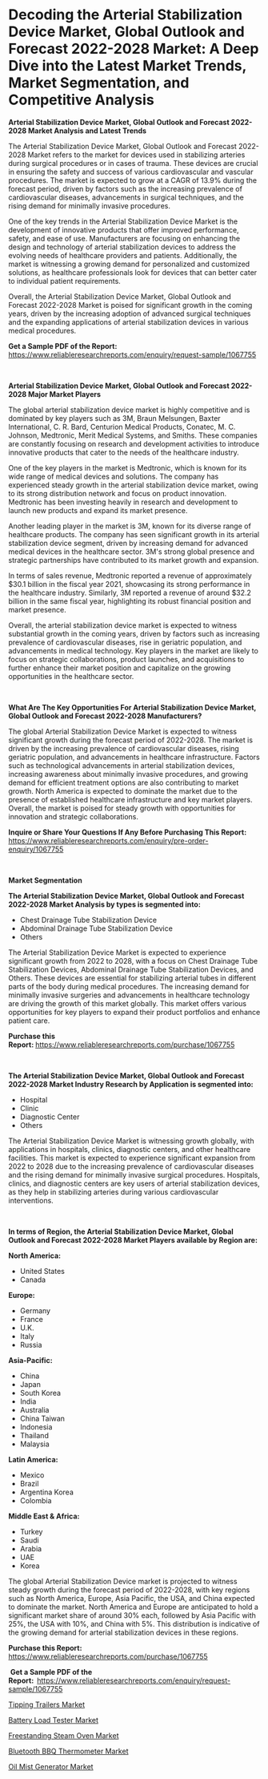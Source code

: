 <p><h1>Decoding the Arterial Stabilization Device Market, Global Outlook and Forecast 2022-2028 Market: A Deep Dive into the Latest Market Trends, Market Segmentation, and Competitive Analysis</h1></p><p><strong>Arterial Stabilization Device Market, Global Outlook and Forecast 2022-2028 Market Analysis and Latest Trends</strong></p>
<p><p>The Arterial Stabilization Device Market, Global Outlook and Forecast 2022-2028 Market refers to the market for devices used in stabilizing arteries during surgical procedures or in cases of trauma. These devices are crucial in ensuring the safety and success of various cardiovascular and vascular procedures. The market is expected to grow at a CAGR of 13.9% during the forecast period, driven by factors such as the increasing prevalence of cardiovascular diseases, advancements in surgical techniques, and the rising demand for minimally invasive procedures.</p><p>One of the key trends in the Arterial Stabilization Device Market is the development of innovative products that offer improved performance, safety, and ease of use. Manufacturers are focusing on enhancing the design and technology of arterial stabilization devices to address the evolving needs of healthcare providers and patients. Additionally, the market is witnessing a growing demand for personalized and customized solutions, as healthcare professionals look for devices that can better cater to individual patient requirements.</p><p>Overall, the Arterial Stabilization Device Market, Global Outlook and Forecast 2022-2028 Market is poised for significant growth in the coming years, driven by the increasing adoption of advanced surgical techniques and the expanding applications of arterial stabilization devices in various medical procedures.</p></p>
<p><strong>Get a Sample PDF of the Report:&nbsp;</strong> <a href="https://www.reliableresearchreports.com/enquiry/request-sample/1067755">https://www.reliableresearchreports.com/enquiry/request-sample/1067755</a></p>
<p>&nbsp;</p>
<p><strong>Arterial Stabilization Device Market, Global Outlook and Forecast 2022-2028 Major Market Players</strong></p>
<p><p>The global arterial stabilization device market is highly competitive and is dominated by key players such as 3M, Braun Melsungen, Baxter International, C. R. Bard, Centurion Medical Products, Conatec, M. C. Johnson, Medtronic, Merit Medical Systems, and Smiths. These companies are constantly focusing on research and development activities to introduce innovative products that cater to the needs of the healthcare industry.</p><p>One of the key players in the market is Medtronic, which is known for its wide range of medical devices and solutions. The company has experienced steady growth in the arterial stabilization device market, owing to its strong distribution network and focus on product innovation. Medtronic has been investing heavily in research and development to launch new products and expand its market presence.</p><p>Another leading player in the market is 3M, known for its diverse range of healthcare products. The company has seen significant growth in its arterial stabilization device segment, driven by increasing demand for advanced medical devices in the healthcare sector. 3M's strong global presence and strategic partnerships have contributed to its market growth and expansion.</p><p>In terms of sales revenue, Medtronic reported a revenue of approximately $30.1 billion in the fiscal year 2021, showcasing its strong performance in the healthcare industry. Similarly, 3M reported a revenue of around $32.2 billion in the same fiscal year, highlighting its robust financial position and market presence.</p><p>Overall, the arterial stabilization device market is expected to witness substantial growth in the coming years, driven by factors such as increasing prevalence of cardiovascular diseases, rise in geriatric population, and advancements in medical technology. Key players in the market are likely to focus on strategic collaborations, product launches, and acquisitions to further enhance their market position and capitalize on the growing opportunities in the healthcare sector.</p></p>
<p>&nbsp;</p>
<p><strong>What Are The Key Opportunities For Arterial Stabilization Device Market, Global Outlook and Forecast 2022-2028 Manufacturers?</strong></p>
<p><p>The global Arterial Stabilization Device Market is expected to witness significant growth during the forecast period of 2022-2028. The market is driven by the increasing prevalence of cardiovascular diseases, rising geriatric population, and advancements in healthcare infrastructure. Factors such as technological advancements in arterial stabilization devices, increasing awareness about minimally invasive procedures, and growing demand for efficient treatment options are also contributing to market growth. North America is expected to dominate the market due to the presence of established healthcare infrastructure and key market players. Overall, the market is poised for steady growth with opportunities for innovation and strategic collaborations.</p></p>
<p><strong>Inquire or Share Your Questions If Any Before Purchasing This Report:</strong> <a href="https://www.reliableresearchreports.com/enquiry/pre-order-enquiry/1067755">https://www.reliableresearchreports.com/enquiry/pre-order-enquiry/1067755</a></p>
<p>&nbsp;</p>
<p><strong>Market Segmentation</strong></p>
<p><strong>The Arterial Stabilization Device Market, Global Outlook and Forecast 2022-2028 Market Analysis by types is segmented into:</strong></p>
<p><ul><li>Chest Drainage Tube Stabilization Device</li><li>Abdominal Drainage Tube Stabilization Device</li><li>Others</li></ul></p>
<p><p>The Arterial Stabilization Device Market is expected to experience significant growth from 2022 to 2028, with a focus on Chest Drainage Tube Stabilization Devices, Abdominal Drainage Tube Stabilization Devices, and Others. These devices are essential for stabilizing arterial tubes in different parts of the body during medical procedures. The increasing demand for minimally invasive surgeries and advancements in healthcare technology are driving the growth of this market globally. This market offers various opportunities for key players to expand their product portfolios and enhance patient care.</p></p>
<p><strong>Purchase this Report:&nbsp;</strong><a href="https://www.reliableresearchreports.com/purchase/1067755">https://www.reliableresearchreports.com/purchase/1067755</a></p>
<p>&nbsp;</p>
<p><strong>The Arterial Stabilization Device Market, Global Outlook and Forecast 2022-2028 Market Industry Research by Application is segmented into:</strong></p>
<p><ul><li>Hospital</li><li>Clinic</li><li>Diagnostic Center</li><li>Others</li></ul></p>
<p><p>The Arterial Stabilization Device Market is witnessing growth globally, with applications in hospitals, clinics, diagnostic centers, and other healthcare facilities. This market is expected to experience significant expansion from 2022 to 2028 due to the increasing prevalence of cardiovascular diseases and the rising demand for minimally invasive surgical procedures. Hospitals, clinics, and diagnostic centers are key users of arterial stabilization devices, as they help in stabilizing arteries during various cardiovascular interventions.</p></p>
<p>&nbsp;</p>
<p><strong>In terms of Region, the Arterial Stabilization Device Market, Global Outlook and Forecast 2022-2028 Market Players available by Region are:</strong></p>
<p>
    <p> <strong> North America: </strong>
        <ul>
            <li>United States</li>
            <li>Canada</li>
        </ul>
        </p> 
    <p> <strong> Europe: </strong>
        <ul>
            <li>Germany</li>
            <li>France</li>
            <li>U.K.</li>
            <li>Italy</li>
            <li>Russia</li>
        </ul>
        </p> 
    <p> <strong> Asia-Pacific: </strong>
        <ul>
            <li>China</li>
            <li>Japan</li>
            <li>South Korea</li>
            <li>India</li>
            <li>Australia</li>
            <li>China Taiwan</li>
            <li>Indonesia</li>
            <li>Thailand</li>
            <li>Malaysia</li>
        </ul>
        </p> 
    <p> <strong> Latin America: </strong>
        <ul>
            <li>Mexico</li>
            <li>Brazil</li>
            <li>Argentina Korea</li>
            <li>Colombia</li>
        </ul>
        </p> 
    <p> <strong> Middle East & Africa: </strong>
        <ul>
            <li>Turkey</li>
            <li>Saudi</li>
            <li>Arabia</li>
            <li>UAE</li>
            <li>Korea</li>
        </ul>
    </p>
    </p>
<p><p>The global Arterial Stabilization Device market is projected to witness steady growth during the forecast period of 2022-2028, with key regions such as North America, Europe, Asia Pacific, the USA, and China expected to dominate the market. North America and Europe are anticipated to hold a significant market share of around 30% each, followed by Asia Pacific with 25%, the USA with 10%, and China with 5%. This distribution is indicative of the growing demand for arterial stabilization devices in these regions.</p></p>
<p><strong>Purchase this Report: </strong><a href="https://www.reliableresearchreports.com/purchase/1067755">https://www.reliableresearchreports.com/purchase/1067755</a></p>
<p>&nbsp;<strong>Get a Sample PDF of the Report:&nbsp;&nbsp;</strong><a href="https://www.reliableresearchreports.com/enquiry/request-sample/1067755">https://www.reliableresearchreports.com/enquiry/request-sample/1067755</a></p>
<p><strong></strong></p>
<p><p><a href="https://medium.com/@emiliomartelli542/tipping-trailers-market-size-cagr-trends-2024-2030-06dab3f776a6">Tipping Trailers Market</a></p><p><a href="https://medium.com/@darrensipes2023/battery-load-tester-market-insights-into-market-cagr-market-trends-and-growth-strategies-614a8ebdf9a7">Battery Load Tester Market</a></p><p><a href="https://medium.com/@jerrodhilll68/freestanding-steam-oven-market-share-evolution-and-market-growth-trends-2024-2031-aeaf5d0ab3d9">Freestanding Steam Oven Market</a></p><p><a href="https://medium.com/@emiliomartelli542/bluetooth-bbq-thermometer-market-analysis-and-sze-forecasted-for-period-from-2024-to-2031-c14e484b359b">Bluetooth BBQ Thermometer Market</a></p><p><a href="https://medium.com/@darrensipes2023/oil-mist-generator-market-size-cagr-trends-2024-2030-59831c80e298">Oil Mist Generator Market</a></p></p>